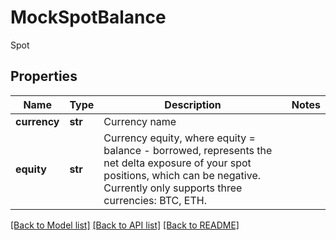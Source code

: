 # MockSpotBalance

Spot
## Properties
Name | Type | Description | Notes
------------ | ------------- | ------------- | -------------
**currency** | **str** | Currency name | 
**equity** | **str** | Currency equity, where equity &#x3D; balance - borrowed, represents the net delta exposure  of your spot positions, which can be negative. Currently only supports three currencies: BTC, ETH. | 

[[Back to Model list]](../README.md#documentation-for-models) [[Back to API list]](../README.md#documentation-for-api-endpoints) [[Back to README]](../README.md)


